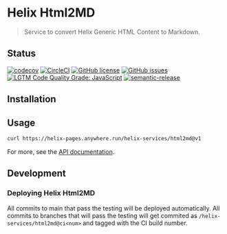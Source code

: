 # Helix Html2MD

> Service to convert Helix Generic HTML Content to Markdown.

## Status
[![codecov](https://img.shields.io/codecov/c/github/adobe/helix-html2md.svg)](https://codecov.io/gh/adobe/helix-html2md)
[![CircleCI](https://img.shields.io/circleci/project/github/adobe/helix-html2md.svg)](https://circleci.com/gh/adobe/helix-html2md)
[![GitHub license](https://img.shields.io/github/license/adobe/helix-html2md.svg)](https://github.com/adobe/helix-html2md/blob/main/LICENSE.txt)
[![GitHub issues](https://img.shields.io/github/issues/adobe/helix-html2md.svg)](https://github.com/adobe/helix-html2md/issues)
[![LGTM Code Quality Grade: JavaScript](https://img.shields.io/lgtm/grade/javascript/g/adobe/helix-html2md.svg?logo=lgtm&logoWidth=18)](https://lgtm.com/projects/g/adobe/helix-html2md)
[![semantic-release](https://img.shields.io/badge/%20%20%F0%9F%93%A6%F0%9F%9A%80-semantic--release-e10079.svg)](https://github.com/semantic-release/semantic-release)

## Installation

## Usage

```bash
curl https://helix-pages.anywhere.run/helix-services/html2md@v1
```

For more, see the [API documentation](docs/API.md).

## Development

### Deploying Helix Html2MD

All commits to main that pass the testing will be deployed automatically. All commits to branches that will pass the testing will get commited as `/helix-services/html2md@ci<num>` and tagged with the CI build number.
